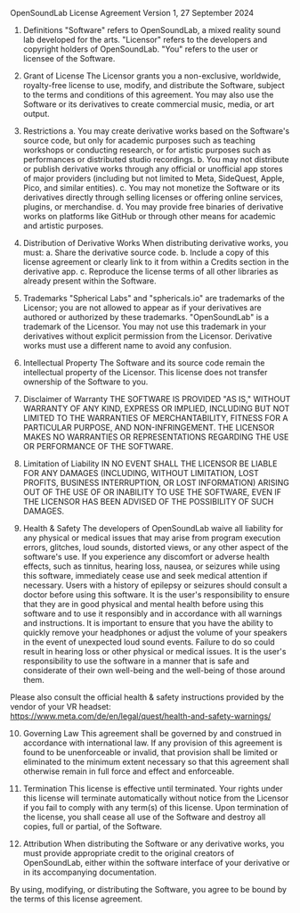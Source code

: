 OpenSoundLab License Agreement
Version 1, 27 September 2024

1. Definitions
"Software" refers to OpenSoundLab, a mixed reality sound lab developed for the arts.
"Licensor" refers to the developers and copyright holders of OpenSoundLab.
"You" refers to the user or licensee of the Software.

2. Grant of License
The Licensor grants you a non-exclusive, worldwide, royalty-free license to use, modify, and distribute the Software, subject to the terms and conditions of this agreement. You may also use the Software or its derivatives to create commercial music, media, or art output.

3. Restrictions
a. You may create derivative works based on the Software's source code, but only for academic purposes such as teaching workshops or conducting research, or for artistic purposes such as performances or distributed studio recordings.
b. You may not distribute or publish derivative works through any official or unofficial app stores of major providers (including but not limited to Meta, SideQuest, Apple, Pico, and similar entities).
c. You may not monetize the Software or its derivatives directly through selling licenses or offering online services, plugins, or merchandise.
d. You may provide free binaries of derivative works on platforms like GitHub or through other means for academic and artistic purposes.

4. Distribution of Derivative Works
When distributing derivative works, you must:
a. Share the derivative source code.
b. Include a copy of this license agreement or clearly link to it from within a Credits section in the derivative app.
c. Reproduce the license terms of all other libraries as already present within the Software.

5. Trademarks
"Spherical Labs" and "sphericals.io" are trademarks of the Licensor; you are not allowed to appear as if your derivatives are authored or authorized by these trademarks.
"OpenSoundLab" is a trademark of the Licensor. You may not use this trademark in your derivatives without explicit permission from the Licensor. Derivative works must use a different name to avoid any confusion.

6. Intellectual Property
The Software and its source code remain the intellectual property of the Licensor. This license does not transfer ownership of the Software to you.

7. Disclaimer of Warranty
THE SOFTWARE IS PROVIDED "AS IS," WITHOUT WARRANTY OF ANY KIND, EXPRESS OR IMPLIED, INCLUDING BUT NOT LIMITED TO THE WARRANTIES OF MERCHANTABILITY, FITNESS FOR A PARTICULAR PURPOSE, AND NON-INFRINGEMENT. THE LICENSOR MAKES NO WARRANTIES OR REPRESENTATIONS REGARDING THE USE OR PERFORMANCE OF THE SOFTWARE.

8. Limitation of Liability
IN NO EVENT SHALL THE LICENSOR BE LIABLE FOR ANY DAMAGES (INCLUDING, WITHOUT LIMITATION, LOST PROFITS, BUSINESS INTERRUPTION, OR LOST INFORMATION) ARISING OUT OF THE USE OF OR INABILITY TO USE THE SOFTWARE, EVEN IF THE LICENSOR HAS BEEN ADVISED OF THE POSSIBILITY OF SUCH DAMAGES.

9. Health & Safety
The developers of OpenSoundLab waive all liability for any physical or medical issues that may arise from program execution errors, glitches, loud sounds, distorted views, or any other aspect of the software's use. If you experience any discomfort or adverse health effects, such as tinnitus, hearing loss, nausea, or seizures while using this software, immediately cease use and seek medical attention if necessary. Users with a history of epilepsy or seizures should consult a doctor before using this software. It is the user's responsibility to ensure that they are in good physical and mental health before using this software and to use it responsibly and in accordance with all warnings and instructions.
It is important to ensure that you have the ability to quickly remove your headphones or adjust the volume of your speakers in the event of unexpected loud sound events. Failure to do so could result in hearing loss or other physical or medical issues. It is the user's responsibility to use the software in a manner that is safe and considerate of their own well-being and the well-being of those around them.

Please also consult the official health & safety instructions provided by the vendor of your VR headset:
https://www.meta.com/de/en/legal/quest/health-and-safety-warnings/


10. Governing Law
This agreement shall be governed by and construed in accordance with international law. If any provision of this agreement is found to be unenforceable or invalid, that provision shall be limited or eliminated to the minimum extent necessary so that this agreement shall otherwise remain in full force and effect and enforceable.

11. Termination
This license is effective until terminated. Your rights under this license will terminate automatically without notice from the Licensor if you fail to comply with any term(s) of this license. Upon termination of the license, you shall cease all use of the Software and destroy all copies, full or partial, of the Software.

12. Attribution
When distributing the Software or any derivative works, you must provide appropriate credit to the original creators of OpenSoundLab, either within the software interface of your derivative or in its accompanying documentation.

By using, modifying, or distributing the Software, you agree to be bound by the terms of this license agreement.
